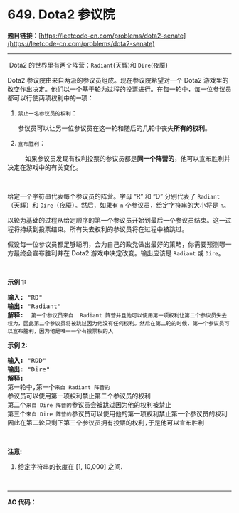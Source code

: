 # 649. Dota2 参议院

**题目链接：**[https://leetcode-cn.com/problems/dota2-senate](https://leetcode-cn.com/problems/dota2-senate)

---

<div class="content__1Y2H">
 <div class="notranslate">
  <p>&nbsp;Dota2 的世界里有两个阵营：<code>Radiant</code>(天辉)和&nbsp;<code>Dire</code>(夜魇)</p> 
  <p>Dota2 参议院由来自两派的参议员组成。现在参议院希望对一个 Dota2 游戏里的改变作出决定。他们以一个基于轮为过程的投票进行。在每一轮中，每一位参议员都可以行使两项权利中的<code><strong>一</strong></code>项：</p> 
  <ol> 
   <li> <p><code>禁止一名参议员的权利</code>：</p> <p>参议员可以让另一位参议员在这一轮和随后的几轮中丧失<strong>所有的权利</strong>。</p> </li> 
   <li> <p><code>宣布胜利</code>：</p> </li> 
  </ol> 
  <p>&nbsp; &nbsp; &nbsp; &nbsp; &nbsp; 如果参议员发现有权利投票的参议员都是<strong>同一个阵营的</strong>，他可以宣布胜利并决定在游戏中的有关变化。</p> 
  <p>&nbsp;</p> 
  <p>给定一个字符串代表每个参议员的阵营。字母 “R” 和 “D” 分别代表了&nbsp;<code>Radiant</code>（天辉）和&nbsp;<code>Dire</code>（夜魇）。然后，如果有 <code>n</code> 个参议员，给定字符串的大小将是&nbsp;<code>n</code>。</p> 
  <p>以轮为基础的过程从给定顺序的第一个参议员开始到最后一个参议员结束。这一过程将持续到投票结束。所有失去权利的参议员将在过程中被跳过。</p> 
  <p>假设每一位参议员都足够聪明，会为自己的政党做出最好的策略，你需要预测哪一方最终会宣布胜利并在 Dota2 游戏中决定改变。输出应该是&nbsp;<code>Radiant</code>&nbsp;或&nbsp;<code>Dire</code>。</p> 
  <p>&nbsp;</p> 
  <p><strong>示例 1:</strong></p> 
  <pre class="language-text"><strong>输入:</strong> "RD"
<strong>输出:</strong> "Radiant"
<strong>解释:  </strong><code>第一个参议员来自  Radiant 阵营并且他可以使用第一项权利让第二个参议员失去权力，因此第二个参议员将被跳过因为他没有任何权利。然后在第二轮的时候，第一个参议员可以宣布胜利，因为他是唯一一个有投票权的人</code>
</pre> 
  <p><strong>示例 2:</strong></p> 
  <pre class="language-text"><strong>输入:</strong> "RDD"
<strong>输出:</strong> "Dire"
<strong>解释:</strong> 
第一轮中,第一个<code>来自 Radiant 阵营的</code>参议员可以使用第一项权利禁止第二个参议员的权利
第二个<code>来自 Dire 阵营的</code>参议员会被跳过因为他的权利被禁止
第三个<code>来自 Dire 阵营的</code>参议员可以使用他的第一项权利禁止第一个参议员的权利
因此在第二轮只剩下第三个参议员拥有投票的权利,于是他可以宣布胜利
</pre> 
  <p>&nbsp;</p> 
  <p><strong>注意:</strong></p> 
  <ol> 
   <li>给定字符串的长度在 [1, 10,000] 之间.</li> 
  </ol> 
  <p>&nbsp;</p> 
 </div>
</div>

---

**AC 代码：**

```java

```